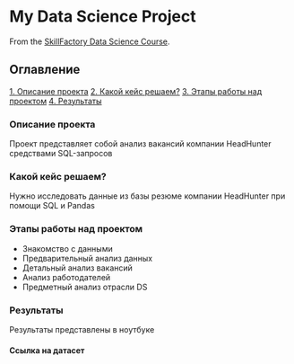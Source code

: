 # My Data Science Project
From the [SkillFactory Data Science Course](https://skillfactory.ru/data-science-specialization).


## Оглавление
[1. Описание проекта](https://github.com/gtsapko/SF-homework/tree/main/project_3/README.md#описание-проекта)
[2. Какой кейс решаем?](https://github.com/gtsapko/SF-homework/tree/main/project_3/README.md#какой-кейс-решаем)
[3. Этапы работы над проектом](https://github.com/gtsapko/SF-homework/tree/main/project_3/README.md#этапы-работы-над-проектом)
[4. Результаты](https://github.com/gtsapko/SF-homework/tree/main/project_3/README.md#результаты)


### Описание проекта
Проект представляет собой анализ вакансий компании HeadHunter средствами SQL-запросов

### Какой кейс решаем?

Нужно исследовать данные из базы резюме компании HeadHunter при помощи SQL и Pandas


### Этапы работы над проектом
- Знакомство с данными    
- Предварительный анализ данных
- Детальный анализ вакансий
- Анализ работодателей
- Предметный анализ отрасли DS

### Результаты
Результаты представлены в ноутбуке

#### Ссылка на датасет
